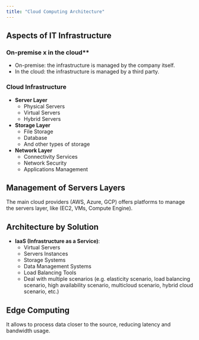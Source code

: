 ```yaml
---
title: "Cloud Computing Architecture"
---
```


## Aspects of IT Infrastructure

### On-premise x in the cloud**

- On-premise: the infrastructure is managed by the company itself.
- In the cloud: the infrastructure is managed by a third party.

### Cloud Infrastructure

- **Server Layer**
    - Physical Servers
    - Virtual Servers
    - Hybrid Servers
- **Storage Layer**
    - File Storage
    - Database
    - And other types of storage
- **Network Layer**
    - Connectivity Services
    - Network Security
    - Applications Management

## Management of Servers Layers

The main cloud providers (AWS, Azure, GCP) offers platforms to manage the servers layer, like (EC2, VMs, Compute Engine).

## Architecture by Solution

- **IaaS (Infrastructure as a Service)**:
    - Virtual Servers
    - Servers Instances
    - Storage Systems
    - Data Management Systems
    - Load Balancing Tools
    - Deal with multiple scenarios (e.g. elasticity scenario, load balancing scenario, high availability scenario, multicloud scenario, hybrid cloud scenario, etc.)

## Edge Computing

It allows to process data closer to the source, reducing latency and bandwidth usage.
